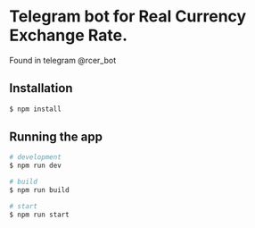 

# Telegram bot for Real Currency Exchange Rate.

Found in telegram @rcer_bot

## Installation

```bash
$ npm install
```

## Running the app

```bash
# development
$ npm run dev

# build
$ npm run build

# start
$ npm run start
```
